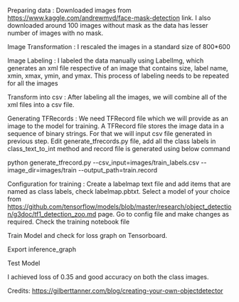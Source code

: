 Preparing data :
  Downloaded images from https://www.kaggle.com/andrewmvd/face-mask-detection link. I also downloaded around 100 images without mask as the data has lesser number of images with no mask.

Image Transformation : 
  I rescaled the images in a standard size of 800*600

Image Labeling :
  I labeled the data manually using LabelImg, which generates an xml file respective of an image that contains size, label name, xmin, xmax, ymin, and ymax. This process of labeling needs to be repeated for all the images

Transform into csv :
  After labeling all the images, we will combine all of the xml files into a csv file.

Generating TFRecords :
  We need TFRecord file which we will provide as an image to the model for training. A TFRecord file stores the image data in a sequence of binary strings. For that we will input csv file generated in previous step. Edit generate_tfrecords.py file, add all the class labels in class_text_to_int method and record file is generated using below command

  python generate_tfrecord.py --csv_input=images/train_labels.csv --image_dir=images/train --output_path=train.record

Configuration for training :
  Create a labelmap text file and add items that are named as class labels, check labelmap.pbtxt. Select a model of your choice from https://github.com/tensorflow/models/blob/master/research/object_detection/g3doc/tf1_detection_zoo.md page. Go to config file and make changes as required. Check the training notebook file

Train Model and check for loss graph on Tensorboard.

Export inference_graph

Test Model

I achieved loss of 0.35 and good accuracy on both the class images.

Credits: https://gilberttanner.com/blog/creating-your-own-objectdetector
